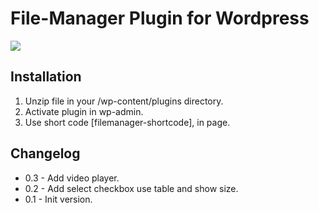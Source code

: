 # File-Manager Plugin for Wordpress</br>

<img src="https://i.ibb.co/QXWNS7N/filemanager.jpg" />

## Installation

1. Unzip file in your /wp-content/plugins directory.
2. Activate plugin in wp-admin.
3. Use short code [filemanager-shortcode], in page.

## Changelog

- 0.3 - Add video player.
- 0.2 - Add select checkbox use table and show size.
- 0.1 - Init version.
